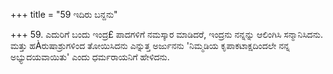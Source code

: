+++
title = "59 ಇದಿರು ಬನ್ದನು"

+++
59.  ಎದುರಿಗೆ ಬಂದು ಇಂದ್ರ£ ಪಾದಗಳಿಗೆ ನಮಸ್ಕಾರ ಮಾಡಿದರೆ, ಇಂದ್ರನು ನನ್ನನ್ನು ಆಲಿಂಗಿಸಿ ಸನ್ಮಾನಿಸಿದನು. ಮತ್ತು ಹÀರುಷಾಶ್ರುಗಳಿಂದ ತೋಯಿಸಿದನು ಎನ್ನುತ್ತ  ಅರ್ಜುನನು 'ನಿಮ್ಮಡಿಯ ಕೃಪಾಕಟಾಕ್ಷದಿಂದಲೇ ನನ್ನ ಅಭ್ಯುದಯವಾಯಿತು' ಎಂದು ಧರ್ಮರಾಯನಿಗೆ ಹೇಳಿದನು.